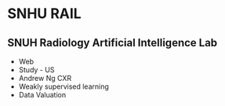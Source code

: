 # SNHU RAIL
## SNUH Radiology Artificial Intelligence Lab

- Web
- Study - US
- Andrew Ng CXR
- Weakly supervised learning
- Data Valuation